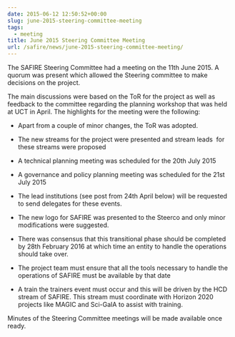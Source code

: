 ```yaml
---
date: 2015-06-12 12:50:52+00:00
slug: june-2015-steering-committee-meeting
tags:
  - meeting
title: June 2015 Steering Committee Meeting
url: /safire/news/june-2015-steering-committee-meeting/
---
```


The SAFIRE Steering Committee had a meeting on the 11th June 2015. A quorum was present which allowed the Steering committee to make decisions on the project.

The main discussions were based on the ToR for the project as well as feedback to the committee regarding the planning workshop that was held at UCT in April. The highlights for the meeting were the following:
<!--more-->

  * Apart from a couple of minor changes, the ToR was adopted.

  * The new streams for the project were presented and stream leads  for these streams were proposed

  * A technical planning meeting was scheduled for the 20th July 2015

  * A governance and policy planning meeting was scheduled for the 21st July 2015

  * The lead institutions (see post from 24th April below) will be requested to send delegates for these events.

  * The new logo for SAFIRE was presented to the Steerco and only minor modifications were suggested.

  * There was consensus that this transitional phase should be completed by 28th February 2016 at which time an entity to handle the operations should take over.

  * The project team must ensure that all the tools necessary to handle the operations of SAFIRE must be available by that date

  * A train the trainers event must occur and this will be driven by the HCD stream of SAFIRE. This stream must coordinate with Horizon 2020 projects like MAGIC and Sci-GaIA to assist with training.

Minutes of the Steering Committee meetings will be made available once ready.
